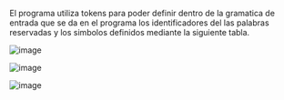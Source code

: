 El programa utiliza tokens para poder definir dentro de la gramatica de entrada que se da en el programa los identificadores del las palabras reservadas y los simbolos definidos mediante la siguiente tabla.

![image](https://github.com/user-attachments/assets/b0279ea4-f5e2-493e-ac86-609722392002)

![image](https://github.com/user-attachments/assets/18986b04-4978-49a6-a802-d696392371f6)

![image](https://github.com/user-attachments/assets/c1c8047f-3a31-4e81-adc1-064b32374770)
